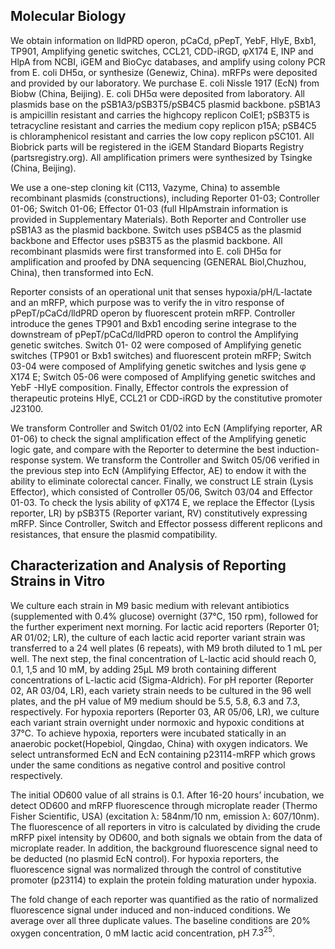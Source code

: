 ## Molecular Biology
We obtain information on lldPRD operon, pCaCd, pPepT, YebF, HlyE, Bxb1, TP901, Amplifying genetic switches, CCL21, CDD-iRGD, φX174 E, INP and HlpA from NCBI, iGEM and BioCyc databases, and amplify using colony PCR from E. coli DH5α, or synthesize (Genewiz, China). mRFPs were deposited and provided by our laboratory. We purchase E. coli Nissle 1917 (EcN) from Biobw (China, Beijing). E. coli DH5α were deposited from laboratory. All plasmids base on the pSB1A3/pSB3T5/pSB4C5 plasmid backbone. pSB1A3 is ampicillin resistant and carries the highcopy replicon ColE1; pSB3T5 is tetracycline resistant and carries the medium copy replicon p15A; pSB4C5 is chloramphenicol resistant and carries the low copy replicon pSC101. All Biobrick parts will be registered in the iGEM Standard Bioparts Registry (partsregistry.org). All amplification primers were synthesized by Tsingke (China, Beijing).

We use a one-step cloning kit (C113, Vazyme, China) to assemble recombinant plasmids (constructions), including Reporter 01-03; Controller 01-06; Switch 01-06; Effector 01-03 (full HlpAmstrain information is provided in Supplementary Materials). Both Reporter and Controller use pSB1A3 as the plasmid backbone. Switch uses pSB4C5 as the plasmid backbone and Effector uses pSB3T5 as the plasmid backbone. All recombinant plasmids were first transformed into E. coli DH5α for amplification and proofed by DNA sequencing (GENERAL Biol,Chuzhou, China), then transformed into EcN.

Reporter consists of an operational unit that senses hypoxia/pH/L-lactate and an mRFP, which purpose was to verify the in vitro response of pPepT/pCaCd/lldPRD operon by fluorescent protein mRFP. Controller introduce the genes TP901 and Bxb1 encoding serine integrase to the downstream of pPepT/pCaCd/lldPRD operon to control the Amplifying genetic switches. Switch 01- 02 were composed of Amplifying genetic switches (TP901 or Bxb1 switches) and fluorescent protein mRFP; Switch 03-04 were composed of Amplifying genetic switches and lysis gene φ X174 E; Switch 05-06 were composed of Amplifying genetic switches and YebF -HlyE composition. Finally, Effector controls the expression of therapeutic proteins HlyE, CCL21 or CDD-iRGD by the constitutive promoter J23100.

We transform Controller and Switch 01/02 into EcN (Amplifying reporter, AR 01-06) to check the signal amplification effect of the Amplifying genetic logic gate, and compare with the Reporter to determine the best induction-response system. We transform the Controller and Switch 05/06 verified in the previous step into EcN (Amplifying Effector, AE) to endow it with the ability to eliminate colorectal cancer. Finally, we construct LE strain (Lysis Effector), which consisted of Controller 05/06, Switch 03/04 and Effector 01-03. To check the lysis ability of φX174 E, we replace the Effector (Lysis reporter, LR) by pSB3T5 (Reporter variant, RV) constitutively expressing mRFP. Since Controller, Switch and Effector possess different replicons and resistances, that ensure the plasmid compatibility.

## Characterization and Analysis of Reporting Strains in Vitro

We culture each strain in M9 basic medium with relevant antibiotics (supplemented with 0.4% glucose) overnight (37℃, 150 rpm), followed for the further experiment next morning. For lactic acid reporters (Reporter 01; AR 01/02; LR), the culture of each lactic acid reporter variant strain was transferred to a 24 well plates (6 repeats), with M9 broth diluted to 1 mL per well. The next step, the final concentration of L-lactic acid should reach 0, 0.1, 1,5 and 10 mM, by adding 25μL M9 broth containing different concentrations of L-lactic acid (Sigma-Aldrich). For pH reporter (Reporter 02, AR 03/04, LR), each variety strain needs to be cultured in the 96 well plates, and the pH value of M9 medium should be 5.5, 5.8, 6.3 and 7.3, respectively. For hypoxia reporters (Reporter 03, AR 05/06, LR), we culture each variant strain overnight under normoxic and hypoxic conditions at 37℃. To achieve hypoxia, reporters were incubated statically in an anaerobic pocket(Hopebiol, Qingdao, China) with oxygen indicators. We select untransformed EcN and EcN containing p23114-mRFP which grows under the same conditions as negative control and positive control respectively.

The initial OD600 value of all strains is 0.1. After 16-20 hours’ incubation, we detect OD600 and mRFP fluorescence through microplate reader (Thermo Fisher Scientific, USA) (excitation λ: 584nm/10 nm, emission λ: 607/10nm). The fluorescence of all reporters in vitro is calculated by dividing the crude mRFP pixel intensity by OD600, and both signals we obtain from the data of microplate reader. In addition, the background fluorescence signal need to be deducted (no plasmid EcN control). For hypoxia reporters, the fluorescence signal was normalized through the control of constitutive promoter (p23114) to explain the protein folding maturation under hypoxia.

The fold change of each reporter was quantified as the ratio of normalized fluorescence signal under induced and non-induced conditions. We average over all three duplicate values. The baseline conditions are 20% oxygen concentration, 0 mM lactic acid concentration, pH $7.3^{25}$.